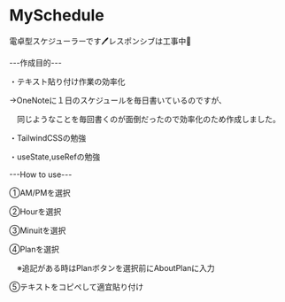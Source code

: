 # MySchedule
電卓型スケジューラーです🖊️レスポンシブは工事中🚨

---作成目的---

・テキスト貼り付け作業の効率化

→OneNoteに１日のスケジュールを毎日書いているのですが、

　同じようなことを毎回書くのが面倒だったので効率化のため作成しました。
 
・TailwindCSSの勉強

・useState,useRefの勉強


---How to use---

①AM/PMを選択

②Hourを選択

③Minuitを選択

④Planを選択

　※追記がある時はPlanボタンを選択前にAboutPlanに入力
 
⑤テキストをコピペして適宜貼り付け
